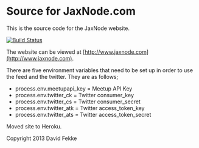 # Source for JaxNode.com

This is the source code for the JaxNode website.

[![Build Status](https://travis-ci.org/davidfekke/jaxnode.svg?branch=add-tests)](https://travis-ci.org/davidfekke/jaxnode)

The website can be viewed at [http://www.jaxnode.com](http://www.jaxnode.com).

There are five environment variables that need to be set up in order to use the feed and the twitter.
They are as follows;

* process.env.meetupapi_key = Meetup API Key
* process.env.twitter_ck = Twitter consumer_key
* process.env.twitter_cs = Twitter consumer_secret
* process.env.twitter_atk = Twitter access_token_key
* process.env.twitter_ats = Twitter access_token_secret

Moved site to Heroku.

Copyright 2013 David Fekke